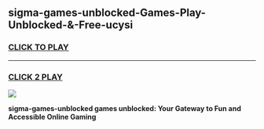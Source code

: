 
## sigma-games-unblocked-Games-Play-Unblocked-&-Free-ucysi
<h3>
<a href="https://premium76.site?title=sigma-games-unblocked&ref=24A">CLICK TO PLAY</a></h3>
<hr>

<h3>
<a href="https://premium76.site?title=sigma-games-unblocked&ref=24A">CLICK 2 PLAY</a>
  
</h3>

<a href="https://premium76.site?title=sigma-games-unblocked&ref=24A"><img src="https://clearcache.store/games.png"></a>


**sigma-games-unblocked games unblocked: Your Gateway to Fun and Accessible Online Gaming**
